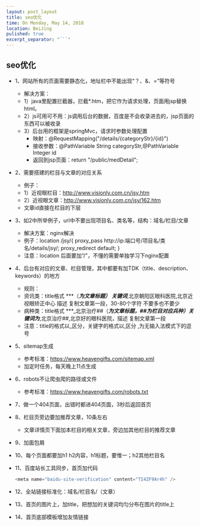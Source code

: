 ```yaml
---
layout: post_layout
title: seo优化
time: On Monday, May 14, 2018
location: BeiJing
pulished: true
excerpt_separator: "```"
---
```


## seo优化

* 1、网站所有的页面需要静态化，地址栏中不能出现“？、&、=”等符号
    * 解决方案：
    * 1）java里配置拦截器，拦截*.htm，把它作为请求处理，页面用jsp替换html。
	* 2）js可用可不用：js调用后台的数据，百度是不会收录进去的，jsp页面的东西可以被收录
	* 3）后台用的框架是springMvc，请求时参数处理配置
	    * 映射：@RequestMapping("/details/{categoryStr}/{id}")
	    * 接收参数：@PathVariable String categoryStr,@PathVariable Integer id
	    * 返回到jsp页面：return "/public/medDetail";
* 2、需要搭建的栏目与文章的对应关系
    * 例子：
	* 1）近视眼栏目：http://www.visionly.com.cn/jsy.htm
	* 2）近视眼文章：http://www.visionly.com.cn/jsy/162.htm
	* 文章id直接在栏目的下层
* 3、如2中所举例子，url中不要出现项目名、类名等，结构：域名/栏目/文章
    * 解决方案：nginx解决
    * 例子：location /jsy/{
            proxy_pass http://ip:端口号/项目名/类名/details/jsy/;
            proxy_redirect default;
        }
    * 注意：location 后面要加“/”，不懂的需要单独学习下nginx配置
* 4、后台有对应的文章、栏目管理，其中都要有加TDK（title、description、keywords）的地方
    * 规则：
	* 资讯类：title格式 ***（***为文章标题）  关键词***,北京朝阳区眼科医院,北京近视眼矫正中心  描述 复制文章第一段，30-80个字符 不要多也不要少
	* 病种类：title格式 ***_北京治疗##（***为文章标题，##为栏目对应兵种）关键词为***,北京治疗##,北京好的眼科医院，描述 复制文章第一段
    * 注意：title的格式以_区分，关键字的格式以,区分 ,为无输入法模式下的逗号

* 5、sitemap生成
	* 参考标准：https://www.heavengifts.com/sitemap.xml
	* 加定时任务，每天晚上11点生成
* 6、robots不让爬虫爬的路径或文件
	* 参考标准：https://www.heavengifts.com/robots.txt
* 7、做一个404页面，出错时都进404页面，3秒后返回首页
* 8、栏目页旁边要加推荐文章，10条左右
   * 文章详情页下面加本栏目的相关文章，旁边加其他栏目的推荐文章
* 9、加面包屑
* 10、每个页面都要加h1 h2内容，h1标题，要惟一；h2其他栏目名
* 11、百度站长工具同步，首页加代码
	```java
    <meta name="baidu-site-verification" content="TI4ZF9Ar4h" />
    ```
* 12、全站链接标准化：域名/栏目名/（文章）
* 13、首页的图片上，加title，把想加的关键词均匀分布在图片的title上
* 14、首页底部模板增加友情链接
